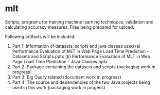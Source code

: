 # mlt
Scripts, programs for training machine learning techniques, validation and calculating accuracy measures.
Files being prepared for upload.

Following artifacts will be included.
1. Part 1: Information of datasets, scripts and java classes used
  (a) Performance Evaluation of MLT in Web Page Load Time Prediction - Datasets and Scripts.pptx
  (b) Performance Evaluation of MLT in Web Page Load Time Prediction - Java Classes.pptx
2. Part 2: Package containing the datasets and scripts (packaging work in progress)
3. Part 3: Big Query related (document work in progress)
4. Part 4: The source and dependencies of the two Java projects being used in this work (packaging work in progess) 

